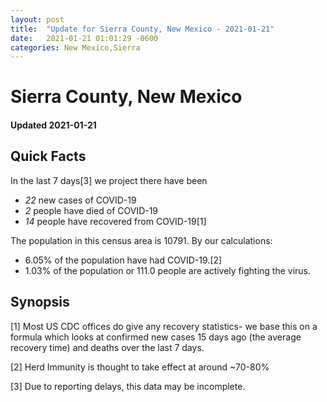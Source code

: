 ```yaml
---
layout: post
title:  "Update for Sierra County, New Mexico - 2021-01-21"
date:   2021-01-21 01:01:29 -0600
categories: New Mexico,Sierra
---
```


# Sierra County, New Mexico
#### Updated 2021-01-21

## Quick Facts

In the last 7 days[3] we project there have been
- *22* new cases of COVID-19
- *2* people have died of COVID-19
- *14* people have recovered from COVID-19[1]

The population in this census area is 10791. By our calculations:
- 6.05% of the population have had COVID-19.[2]
- 1.03% of the population or 111.0 people are actively fighting the virus.

## Synopsis




[1] Most US CDC offices do give any recovery statistics- we base this on a formula which looks at confirmed new cases
15 days ago (the average recovery time) and deaths over the last 7 days.

[2] Herd Immunity is thought to take effect at around ~70-80%

[3] Due to reporting delays, this data may be incomplete.
 
    